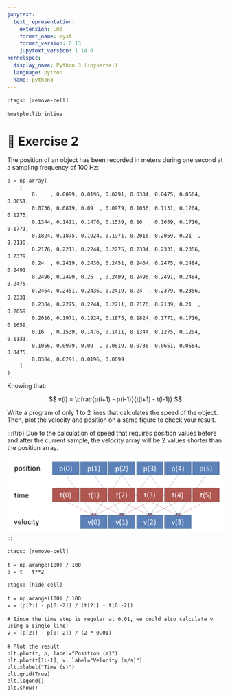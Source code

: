 ```yaml
---
jupytext:
  text_representation:
    extension: .md
    format_name: myst
    format_version: 0.13
    jupytext_version: 1.14.0
kernelspec:
  display_name: Python 3 (ipykernel)
  language: python
  name: python3
---
```


```{code-cell} ipython3
:tags: [remove-cell]

%matplotlib inline
```


# 💪 Exercise 2

The position of an object has been recorded in meters during one second at a sampling frequency of 100 Hz:

```
p = np.array(
    [
        0.    , 0.0099, 0.0196, 0.0291, 0.0384, 0.0475, 0.0564, 0.0651,
        0.0736, 0.0819, 0.09  , 0.0979, 0.1056, 0.1131, 0.1204, 0.1275,
        0.1344, 0.1411, 0.1476, 0.1539, 0.16  , 0.1659, 0.1716, 0.1771,
        0.1824, 0.1875, 0.1924, 0.1971, 0.2016, 0.2059, 0.21  , 0.2139,
        0.2176, 0.2211, 0.2244, 0.2275, 0.2304, 0.2331, 0.2356, 0.2379,
        0.24  , 0.2419, 0.2436, 0.2451, 0.2464, 0.2475, 0.2484, 0.2491,
        0.2496, 0.2499, 0.25  , 0.2499, 0.2496, 0.2491, 0.2484, 0.2475,
        0.2464, 0.2451, 0.2436, 0.2419, 0.24  , 0.2379, 0.2356, 0.2331,
        0.2304, 0.2275, 0.2244, 0.2211, 0.2176, 0.2139, 0.21  , 0.2059,
        0.2016, 0.1971, 0.1924, 0.1875, 0.1824, 0.1771, 0.1716, 0.1659,
        0.16  , 0.1539, 0.1476, 0.1411, 0.1344, 0.1275, 0.1204, 0.1131,
        0.1056, 0.0979, 0.09  , 0.0819, 0.0736, 0.0651, 0.0564, 0.0475,
        0.0384, 0.0291, 0.0196, 0.0099
    ]
)
```

Knowing that:

$$
v(i) = \dfrac{p(i+1) - p(i-1)}{t(i+1) - t(i-1)}
$$

Write a program of only 1 to 2 lines that calculates the speed of the object. Then, plot the velocity and position on a same figure to check your result.

:::{tip}
Due to the calculation of speed that requires position values before and after the current sample, the velocity array will be 2 values shorter than the position array.


![Speed calculation -width:wide](_static/images/speed_calculation.png)
:::

```{code-cell} ipython3
:tags: [remove-cell]

t = np.arange(100) / 100
p = t - t**2
```

```{code-cell} ipython3
:tags: [hide-cell]

t = np.arange(100) / 100
v = (p[2:] - p[0:-2]) / (t[2:] - t[0:-2])

# Since the time step is regular at 0.01, we could also calculate v using a single line:
v = (p[2:] - p[0:-2]) / (2 * 0.01)

# Plot the result
plt.plot(t, p, label="Position (m)")
plt.plot(t[1:-1], v, label="Velocity (m/s)")
plt.xlabel("Time (s)")
plt.grid(True)
plt.legend()
plt.show()
```
